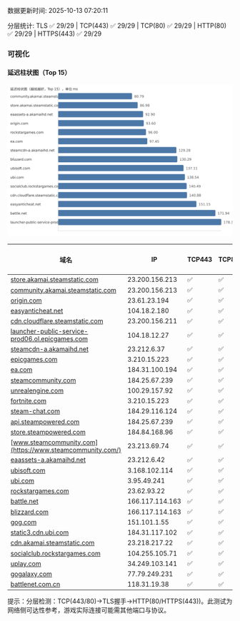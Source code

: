 数据更新时间: 2025-10-13 07:20:11

分层统计: TLS ✅ 29/29 | TCP(443) ✅ 29/29 | TCP(80) ✅ 29/29 | HTTP(80) ✅ 29/29 | HTTPS(443) ✅ 29/29

### 可视化

#### 延迟柱状图（Top 15）

![Latency Chart](latency_chart.svg)

| 域名 | IP | TCP443 | TCP80 | TLS 握手 | HTTP(80) | 状态码 | HTTPS(443) | 状态码(HTTPS) | 延迟(ms) |
|---|---|---|---|---|---|---|---|---|---|
| [store.akamai.steamstatic.com](https://store.akamai.steamstatic.com/) | 23.200.156.213 | ✅ | ✅ | ✅ | ✅ | 403 | ✅ | 403 | 86.98 |
| [community.akamai.steamstatic.com](https://community.akamai.steamstatic.com/) | 23.200.156.213 | ✅ | ✅ | ✅ | ✅ | 403 | ✅ | 403 | 80.79 |
| [origin.com](https://origin.com/) | 23.61.23.194 | ✅ | ✅ | ✅ | ✅ | 301 | ✅ | 301 | 93.6 |
| [easyanticheat.net](https://easyanticheat.net/) | 104.18.2.180 | ✅ | ✅ | ✅ | ✅ | 301 | ✅ | 301 | 151.15 |
| [cdn.cloudflare.steamstatic.com](https://cdn.cloudflare.steamstatic.com/) | 23.200.156.211 | ✅ | ✅ | ✅ | ✅ | 200 | ✅ | 200 | 140.88 |
| [launcher-public-service-prod06.ol.epicgames.com](https://launcher-public-service-prod06.ol.epicgames.com/) | 104.18.12.27 | ✅ | ✅ | ✅ | ✅ | 404 | ✅ | 404 | 178.34 |
| [steamcdn-a.akamaihd.net](https://steamcdn-a.akamaihd.net/) | 23.212.6.37 | ✅ | ✅ | ✅ | ✅ | 200 | ✅ | 200 | 129.28 |
| [epicgames.com](https://epicgames.com/) | 3.210.15.223 | ✅ | ✅ | ✅ | ✅ | 301 | ✅ | 302 | 232.58 |
| [ea.com](https://ea.com/) | 184.31.100.194 | ✅ | ✅ | ✅ | ✅ | 301 | ✅ | 301 | 97.45 |
| [steamcommunity.com](https://steamcommunity.com/) | 184.25.67.239 | ✅ | ✅ | ✅ | ✅ | 302 | ✅ | 200 | 283.0 |
| [unrealengine.com](https://unrealengine.com/) | 100.29.157.92 | ✅ | ✅ | ✅ | ✅ | 301 | ✅ | 301 | 269.46 |
| [fortnite.com](https://fortnite.com/) | 3.210.15.223 | ✅ | ✅ | ✅ | ✅ | 301 | ✅ | 301 | 270.91 |
| [steam-chat.com](https://steam-chat.com/) | 184.29.116.124 | ✅ | ✅ | ✅ | ✅ | 302 | ✅ | 404 | 234.36 |
| [api.steampowered.com](https://api.steampowered.com/) | 184.25.67.239 | ✅ | ✅ | ✅ | ✅ | 404 | ✅ | 404 | 288.29 |
| [store.steampowered.com](https://store.steampowered.com/) | 184.84.168.96 | ✅ | ✅ | ✅ | ✅ | 302 | ✅ | 200 | 322.05 |
| [www.steamcommunity.com](https://www.steamcommunity.com/) | 23.213.69.74 | ✅ | ✅ | ✅ | ✅ | 302 | ✅ | 302 | 320.23 |
| [eaassets-a.akamaihd.net](https://eaassets-a.akamaihd.net/) | 23.212.6.42 | ✅ | ✅ | ✅ | ✅ | 404 | ✅ | 404 | 92.9 |
| [ubisoft.com](https://ubisoft.com/) | 3.168.102.114 | ✅ | ✅ | ✅ | ✅ | 301 | ✅ | 301 | 137.11 |
| [ubi.com](https://ubi.com/) | 3.95.49.241 | ✅ | ✅ | ✅ | ✅ | 301 | ✅ | 301 | 138.54 |
| [rockstargames.com](https://rockstargames.com/) | 23.62.93.22 | ✅ | ✅ | ✅ | ✅ | 301 | ✅ | 301 | 96.0 |
| [battle.net](https://battle.net/) | 166.117.114.163 | ✅ | ✅ | ✅ | ✅ | 301 | ✅ | 301 | 171.94 |
| [blizzard.com](https://blizzard.com/) | 166.117.114.163 | ✅ | ✅ | ✅ | ✅ | 302 | ✅ | 302 | 130.29 |
| [gog.com](https://gog.com/) | 151.101.1.55 | ✅ | ✅ | ✅ | ✅ | 301 | ✅ | 301 | 244.86 |
| [static3.cdn.ubi.com](https://static3.cdn.ubi.com/) | 184.31.117.102 | ✅ | ✅ | ✅ | ✅ | 401 | ✅ | 401 | 249.7 |
| [cdn.akamai.steamstatic.com](https://cdn.akamai.steamstatic.com/) | 23.218.217.22 | ✅ | ✅ | ✅ | ✅ | 200 | ✅ | 200 | 502.4 |
| [socialclub.rockstargames.com](https://socialclub.rockstargames.com/) | 104.255.105.71 | ✅ | ✅ | ✅ | ✅ | 301 | ✅ | 307 | 140.49 |
| [uplay.com](https://uplay.com/) | 34.249.103.141 | ✅ | ✅ | ✅ | ✅ | 301 | ✅ | 301 | 353.97 |
| [gogalaxy.com](https://gogalaxy.com/) | 77.79.249.231 | ✅ | ✅ | ✅ | ✅ | 301 | ✅ | 301 | 493.04 |
| [battlenet.com.cn](https://battlenet.com.cn/) | 118.31.19.38 | ✅ | ✅ | ✅ | ✅ | 308 | ✅ | 302 | 986.44 |

提示：分层检测：TCP(443/80)→TLS握手→HTTP(80/HTTPS(443))。此测试为网络侧可达性参考，游戏实际连接可能需其他端口与协议。